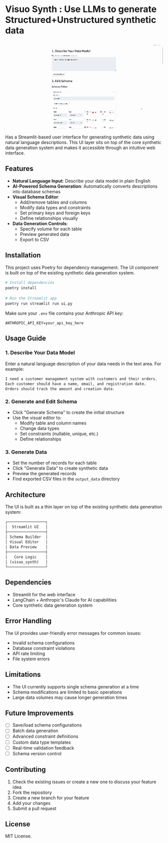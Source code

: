 # Visuo Synth : Use LLMs to generate Structured+Unstructured synthetic data

<img src="./visuo-synth.gif" width="800" height="auto" alt="Visuo Synth Demo">

Has a Streamlit-based user interface for generating synthetic data using natural language descriptions. This UI layer sits on top of the core synthetic data generation system and makes it accessible through an intuitive web interface.

## Features

- **Natural Language Input**: Describe your data model in plain English
- **AI-Powered Schema Generation**: Automatically converts descriptions into database schemas
- **Visual Schema Editor**:
    - Add/remove tables and columns
    - Modify data types and constraints
    - Set primary keys and foreign keys
    - Define relationships visually
- **Data Generation Controls**:
    - Specify volume for each table
    - Preview generated data
    - Export to CSV

## Installation

This project uses Poetry for dependency management. The UI component is built on top of the existing synthetic data generation system.

```bash
# Install dependencies
poetry install

# Run the Streamlit app
poetry run streamlit run ui.py
```

Make sure your `.env` file contains your Anthropic API key:
```
ANTHROPIC_API_KEY=your_api_key_here
```

## Usage Guide

### 1. Describe Your Data Model
Enter a natural language description of your data needs in the text area. For example:
```
I need a customer management system with customers and their orders. 
Each customer should have a name, email, and registration date. 
Orders should track the amount and creation date.
```

### 2. Generate and Edit Schema
- Click "Generate Schema" to create the initial structure
- Use the visual editor to:
    - Modify table and column names
    - Change data types
    - Set constraints (nullable, unique, etc.)
    - Define relationships

### 3. Generate Data
- Set the number of records for each table
- Click "Generate Data" to create synthetic data
- Preview the generated records
- Find exported CSV files in the `output_data` directory

## Architecture

The UI is built as a thin layer on top of the existing synthetic data generation system:

```
┌─────────────────┐
│  Streamlit UI   │
├─────────────────┤
│ Schema Builder  │
│ Visual Editor   │
│ Data Preview    │
├─────────────────┤
│   Core Logic    │
│ (visuo_synth)   │
└─────────────────┘
```

## Dependencies

- Streamlit for the web interface
- LangChain + Anthropic's Claude for AI capabilities
- Core synthetic data generation system

## Error Handling

The UI provides user-friendly error messages for common issues:
- Invalid schema configurations
- Database constraint violations
- API rate limiting
- File system errors

## Limitations

- The UI currently supports single schema generation at a time
- Schema modifications are limited to basic operations
- Large data volumes may cause longer generation times

## Future Improvements

- [ ] Save/load schema configurations
- [ ] Batch data generation
- [ ] Advanced constraint definitions
- [ ] Custom data type templates
- [ ] Real-time validation feedback
- [ ] Schema version control

## Contributing

1. Check the existing issues or create a new one to discuss your feature idea
2. Fork the repository
3. Create a new branch for your feature
4. Add your changes
5. Submit a pull request

## License

MIT License.
